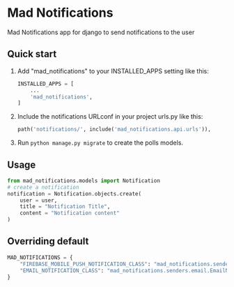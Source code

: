 # Mad Notifications

Mad Notifications app for django to send notifications to the user

## Quick start

1. Add "mad_notifications" to your INSTALLED_APPS setting like this:

    ```python
    INSTALLED_APPS = [
        ...
        'mad_notifications',
    ]
    ```

2. Include the notifications URLconf in your project urls.py like this:

    ```python
    path('notifications/', include('mad_notifications.api.urls')),
    ```

3. Run `python manage.py migrate` to create the polls models.

## Usage

```python
from mad_notifications.models import Notification
# create a notification
notification = Notification.objects.create(
    user = user,
    title = "Notification Title",
    content = "Notification content"
)
```

## Overriding default

```python
MAD_NOTIFICATIONS = {
    "FIREBASE_MOBILE_PUSH_NOTIFICATION_CLASS": "mad_notifications.senders.firebase.FirebaseMobilePushNotification",
    "EMAIL_NOTIFICATION_CLASS": "mad_notifications.senders.email.EmailNotification",
}
```

